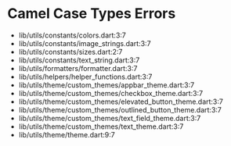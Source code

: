 # Camel Case Types Errors

*   lib/utils/constants/colors.dart:3:7
*   lib/utils/constants/image_strings.dart:3:7
*   lib/utils/constants/sizes.dart:2:7
*   lib/utils/constants/text_string.dart:3:7
*   lib/utils/formatters/formatter.dart:3:7
*   lib/utils/helpers/helper_functions.dart:3:7
*   lib/utils/theme/custom_themes/appbar_theme.dart:3:7
*   lib/utils/theme/custom_themes/checkbox_theme.dart:3:7
*   lib/utils/theme/custom_themes/elevated_button_theme.dart:3:7
*   lib/utils/theme/custom_themes/outlined_button_theme.dart:3:7
*   lib/utils/theme/custom_themes/text_field_theme.dart:3:7
*   lib/utils/theme/custom_themes/text_theme.dart:3:7
*   lib/utils/theme/theme.dart:9:7
